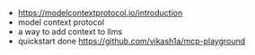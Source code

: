 - https://modelcontextprotocol.io/introduction 
- model context protocol
- a way to add context to llms 
- quickstart done https://github.com/vikash1a/mcp-playground 